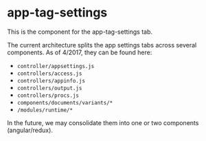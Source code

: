# app-tag-settings

This is the component for the app-tag-settings tab. 

The current architecture splits the app settings tabs across several components. As of 4/2017, they can be 
found here:

-  `controller/appsettings.js`
-  `controllers/access.js`
-  `controllers/appinfo.js`
-  `controllers/output.js` 
-  `controllers/procs.js`
-  `components/documents/variants/*`
-  `/modules/runtime/*`

In the future, we may consolidate them into one or two components (angular/redux).
